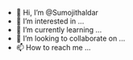 - 👋 Hi, I’m @Sumojithaldar
- 👀 I’m interested in ...
- 🌱 I’m currently learning ...
- 💞️ I’m looking to collaborate on ...
- 📫 How to reach me ...

<!---
Sumojithaldar/Sumojithaldar is a ✨ special ✨ repository because its `README.md` (this file) appears on your GitHub profile.
You can click the Preview link to take a look at your changes.
--->
